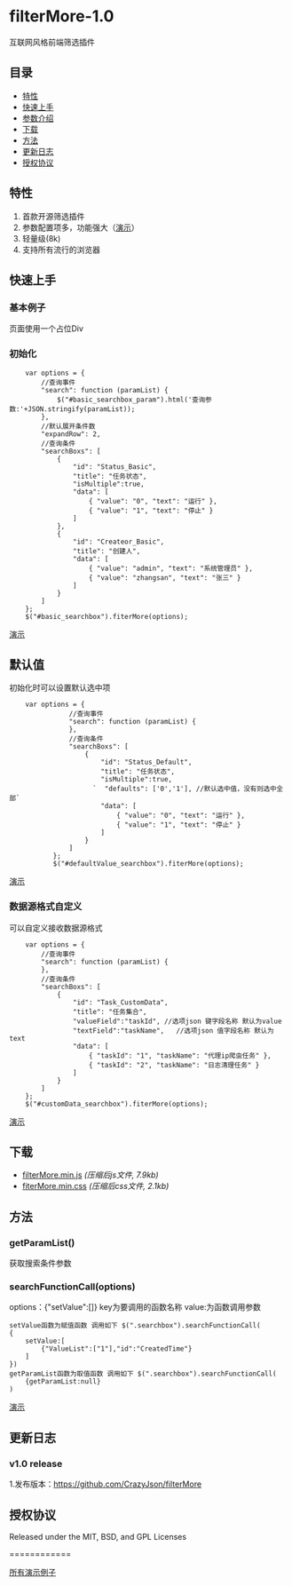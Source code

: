 # filterMore-1.0

互联网风格前端筛选插件

##      	目录

*	[特性](#特性)
*	[快速上手](#快速上手)
*	[参数介绍](#参数介绍)
*	[下载](#下载)
*	[方法](#方法)
*	[更新日志](#更新日志)
*	[授权协议](#授权协议)

##	特性

1.	首款开源筛选插件
2.	参数配置项多，功能强大（[演示](https://crazyjson.github.io/filterMore/demo/index.html)）
3.	轻量级(8k)
4.	支持所有流行的浏览器

## 快速上手

### 基本例子

页面使用一个占位Div
	
<div class="searchbox" id="basic_searchbox"></div>

### 初始化
        var options = {
            //查询事件
            "search": function (paramList) {
                $("#basic_searchbox_param").html('查询参数:'+JSON.stringify(paramList));
            },
            //默认展开条件数
            "expandRow": 2,
            //查询条件
            "searchBoxs": [
                {
                    "id": "Status_Basic",
                    "title": "任务状态",
                    "isMultiple":true,
                    "data": [
                        { "value": "0", "text": "运行" },
                        { "value": "1", "text": "停止" }
                    ]
                },
                {
                    "id": "Createor_Basic",
                    "title": "创建人",
                    "data": [
                        { "value": "admin", "text": "系统管理员" },
                        { "value": "zhangsan", "text": "张三" }
                    ]
                }
            ]
        };
        $("#basic_searchbox").fiterMore(options);

[演示](https://crazyjson.github.io/filterMore/demo/index.html#basic)

##	默认值

初始化时可以设置默认选中项

        var options = {
                   //查询事件
                   "search": function (paramList) {
                   },
                   //查询条件
                   "searchBoxs": [
                       {
                           "id": "Status_Default",
                           "title": "任务状态",
                           "isMultiple":true,
                         `  "defaults": ['0','1'], //默认选中值，没有则选中全部`
                           "data": [
                               { "value": "0", "text": "运行" },
                               { "value": "1", "text": "停止" }
                           ]
                       }
                   ]
               };
               $("#defaultValue_searchbox").fiterMore(options);

[演示](https://crazyjson.github.io/filterMore/demo/index.html#defaultValue)

###	数据源格式自定义

可以自定义接收数据源格式

        var options = {
            //查询事件
            "search": function (paramList) {
            },
            //查询条件
            "searchBoxs": [
                {
                    "id": "Task_CustomData",
                    "title": "任务集合",
                    "valueField":"taskId", //选项json 键字段名称 默认为value
                    "textField":"taskName",   //选项json 值字段名称 默认为text
                    "data": [
                        { "taskId": "1", "taskName": "代理ip爬虫任务" },
                        { "taskId": "2", "taskName": "日志清理任务" }
                    ]
                }
            ]
        };
        $("#customData_searchbox").fiterMore(options);
	
[演示](https://crazyjson.github.io/filterMore/demo/index.html#customData)

##	下载

* [filterMore.min.js](https://raw.githubusercontent.com/CrazyJson/filterMore/master/dist/filterMore.min.js) *(压缩后js文件, 7.9kb)*
* [fiterMore.min.css](https://raw.githubusercontent.com/CrazyJson/filterMore/master/dist/css/fiterMore.min.css) *(压缩后css文件, 2.1kb)*

## 方法

###	getParamList()

获取搜索条件参数

###	searchFunctionCall(options)
options：{"setValue":[]} key为要调用的函数名称 value:为函数调用参数

	setValue函数为赋值函数 调用如下 $(".searchbox").searchFunctionCall(
	{
	    setValue:[
	        {"ValueList":["1"],"id":"CreatedTime"}
	    ]
	})
	getParamList函数为取值函数 调用如下 $(".searchbox").searchFunctionCall(
	    {getParamList:null}
	)

[演示](https://crazyjson.github.io/filterMore/demo/index.html#functionCall)


## 更新日志

### v1.0 release

1.发布版本：<https://github.com/CrazyJson/filterMore>

## 授权协议

Released under the MIT, BSD, and GPL Licenses

============

[所有演示例子](https://crazyjson.github.io/filterMore/demo/index.html)


